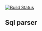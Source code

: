 [![Build Status](https://travis-ci.org/huntlabs/hunt-sql.svg?branch=master)](https://travis-ci.org/huntlabs/hunt-sql)

## Sql parser
